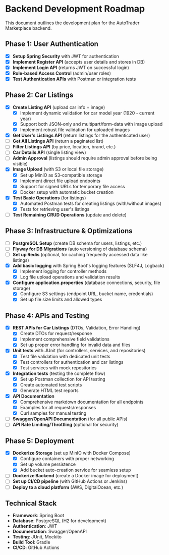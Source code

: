 # Backend Development Roadmap

This document outlines the development plan for the AutoTrader Marketplace backend.

## Phase 1: User Authentication

- [x] **Setup Spring Security** with JWT for authentication
- [x] **Implement Register API** (accepts user details and stores in DB)
- [x] **Implement Login API** (returns JWT on successful login)
- [x] **Role-based Access Control** (admin/user roles)
- [x] **Test Authentication APIs** with Postman or integration tests

## Phase 2: Car Listings

- [x] **Create Listing API** (upload car info + image)
  - [x] Implement dynamic validation for car model year (1920 - current year)
  - [x] Support both JSON-only and multipart/form-data with image upload
  - [x] Implement robust file validation for uploaded images
- [x] **Get User's Listings API** (return listings for the authenticated user)
- [ ] **Get All Listings API** (return a paginated list)
- [ ] **Filter Listings API** (by price, location, brand, etc.)
- [ ] **Car Details API** (single listing view)
- [ ] **Admin Approval** (listings should require admin approval before being visible)
- [x] **Image Upload** (with S3 or local file storage)
  - [x] Set up MinIO as S3-compatible storage 
  - [x] Implement direct file upload endpoints
  - [x] Support for signed URLs for temporary file access
  - [x] Docker setup with automatic bucket creation
- [x] **Test Basic Operations** (for listings)
  - [x] Automated Postman tests for creating listings (with/without images)
  - [x] Tests for retrieving user's listings
- [ ] **Test Remaining CRUD Operations** (update and delete)

## Phase 3: Infrastructure & Optimizations

- [ ] **PostgreSQL Setup** (create DB schema for users, listings, etc.)
- [ ] **Flyway for DB Migrations** (auto versioning of database schema)
- [ ] **Set up Redis** (optional, for caching frequently accessed data like listings)
- [x] **Add basic logging** with Spring Boot's logging features (SLF4J, Logback)
  - [x] Implement logging for controller methods
  - [x] Log file upload operations and validation results
- [x] **Configure application.properties** (database connections, security, file storage)
  - [x] Configure S3 settings (endpoint URL, bucket name, credentials)
  - [x] Set up file size limits and allowed types

## Phase 4: APIs and Testing

- [x] **REST APIs for Car Listings** (DTOs, Validation, Error Handling)
  - [x] Create DTOs for request/response
  - [x] Implement comprehensive field validations
  - [x] Set up proper error handling for invalid data and files
- [x] **Unit tests** with JUnit (for controllers, services, and repositories)
  - [x] Test file validation with dedicated unit tests
  - [x] Test controllers for authentication and car listings
  - [x] Test services with mock repositories
- [x] **Integration tests** (testing the complete flow)
  - [x] Set up Postman collection for API testing
  - [x] Create automated test scripts
  - [x] Generate HTML test reports
- [x] **API Documentation**
  - [x] Comprehensive markdown documentation for all endpoints
  - [x] Examples for all requests/responses
  - [x] Curl samples for manual testing
- [ ] **Swagger/OpenAPI Documentation** (for all public APIs)
- [ ] **API Rate Limiting/Throttling** (optional for security)

## Phase 5: Deployment

- [x] **Dockerize Storage** (set up MinIO with Docker Compose)
  - [x] Configure containers with proper networking
  - [x] Set up volume persistence
  - [x] Add bucket auto-creation service for seamless setup
- [ ] **Dockerize Backend** (create a Docker image for deployment)
- [ ] **Set up CI/CD pipeline** (with GitHub Actions or Jenkins)
- [ ] **Deploy to a cloud platform** (AWS, DigitalOcean, etc.)

## Technical Stack

- **Framework**: Spring Boot
- **Database**: PostgreSQL (H2 for development)
- **Authentication**: JWT
- **Documentation**: Swagger/OpenAPI
- **Testing**: JUnit, Mockito
- **Build Tool**: Gradle
- **CI/CD**: GitHub Actions
